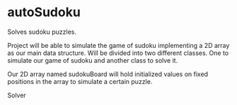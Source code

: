 # autoSudoku
Solves sudoku puzzles. 

Project will be able to simulate the game of sudoku implementing 
a 2D array as our main data structure. Will be divided into two 
different classes. One to simulate our game of sudoku and another
class to solve it.

Our 2D array named sudokuBoard will hold initialized values on fixed
positions in the array to simulate a certain puzzle.

Solver 
